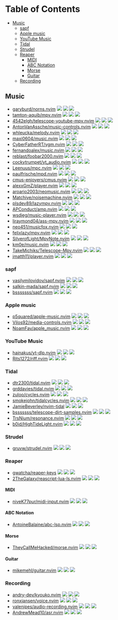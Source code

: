 # Table of Contents

<!-- toc -->

- [Music](#music)
  - [sapf](#sapf)
  - [Apple music](#apple-music)
  - [YouTube Music](#youtube-music)
  - [Tidal](#tidal)
  - [Strudel](#strudel)
  - [Reaper](#reaper)
    - [MIDI](#midi)
    - [ABC Notation](#abc-notation)
    - [Morse](#morse)
    - [Guitar](#guitar)
  - [Recording](#recording)

<!-- tocstop -->

## Music

- [garyburd/norns.nvim](https://github.com/garyburd/norns.nvim) ![](https://img.shields.io/github/stars/garyburd/norns.nvim) ![](https://img.shields.io/github/last-commit/garyburd/norns.nvim) ![](https://img.shields.io/github/commit-activity/y/garyburd/norns.nvim)
- [tamton-aquib/mpv.nvim](https://github.com/tamton-aquib/mpv.nvim) ![](https://img.shields.io/github/stars/tamton-aquib/mpv.nvim) ![](https://img.shields.io/github/last-commit/tamton-aquib/mpv.nvim) ![](https://img.shields.io/github/commit-activity/y/tamton-aquib/mpv.nvim)
- [4542elgh/telescope-youtube-mpv.nvim](https://github.com/4542elgh/telescope-youtube-mpv.nvim) ![](https://img.shields.io/github/stars/4542elgh/telescope-youtube-mpv.nvim) ![](https://img.shields.io/github/last-commit/4542elgh/telescope-youtube-mpv.nvim) ![](https://img.shields.io/github/commit-activity/y/4542elgh/telescope-youtube-mpv.nvim)
- [AntonVanAssche/music-controls.nvim](https://github.com/AntonVanAssche/music-controls.nvim) ![](https://img.shields.io/github/stars/AntonVanAssche/music-controls.nvim) ![](https://img.shields.io/github/last-commit/AntonVanAssche/music-controls.nvim) ![](https://img.shields.io/github/commit-activity/y/AntonVanAssche/music-controls.nvim)
- [whleucka/melody.nvim](https://github.com/whleucka/melody.nvim) ![](https://img.shields.io/github/stars/whleucka/melody.nvim) ![](https://img.shields.io/github/last-commit/whleucka/melody.nvim) ![](https://img.shields.io/github/commit-activity/y/whleucka/melody.nvim)
- [maxi0604/music.nvim](https://github.com/maxi0604/music.nvim) ![](https://img.shields.io/github/stars/maxi0604/music.nvim) ![](https://img.shields.io/github/last-commit/maxi0604/music.nvim) ![](https://img.shields.io/github/commit-activity/y/maxi0604/music.nvim)
- [CyberFatherRT/vgm.nvim](https://github.com/CyberFatherRT/vgm.nvim) ![](https://img.shields.io/github/stars/CyberFatherRT/vgm.nvim) ![](https://img.shields.io/github/last-commit/CyberFatherRT/vgm.nvim) ![](https://img.shields.io/github/commit-activity/y/CyberFatherRT/vgm.nvim)
- [fernandoalex/music.nvim](https://github.com/fernandoalex/music.nvim) ![](https://img.shields.io/github/stars/fernandoalex/music.nvim) ![](https://img.shields.io/github/last-commit/fernandoalex/music.nvim) ![](https://img.shields.io/github/commit-activity/y/fernandoalex/music.nvim)
- [reblast/foobar2000.nvim](https://github.com/reblast/foobar2000.nvim) ![](https://img.shields.io/github/stars/reblast/foobar2000.nvim) ![](https://img.shields.io/github/last-commit/reblast/foobar2000.nvim) ![](https://img.shields.io/github/commit-activity/y/reblast/foobar2000.nvim)
- [cockytrumpet/yt_audio.nvim](https://github.com/cockytrumpet/yt_audio.nvim) ![](https://img.shields.io/github/stars/cockytrumpet/yt_audio.nvim) ![](https://img.shields.io/github/last-commit/cockytrumpet/yt_audio.nvim) ![](https://img.shields.io/github/commit-activity/y/cockytrumpet/yt_audio.nvim)
- [Leenuus/mpc.nvim](https://github.com/Leenuus/mpc.nvim) ![](https://img.shields.io/github/stars/Leenuus/mpc.nvim) ![](https://img.shields.io/github/last-commit/Leenuus/mpc.nvim) ![](https://img.shields.io/github/commit-activity/y/Leenuus/mpc.nvim)
- [paulfrische/mpd.nvim](https://github.com/paulfrische/mpd.nvim) ![](https://img.shields.io/github/stars/paulfrische/mpd.nvim) ![](https://img.shields.io/github/last-commit/paulfrische/mpd.nvim) ![](https://img.shields.io/github/commit-activity/y/paulfrische/mpd.nvim)
- [cmus-enjoyers/cmus.nvim](https://github.com/cmus-enjoyers/cmus.nvim) ![](https://img.shields.io/github/stars/cmus-enjoyers/cmus.nvim) ![](https://img.shields.io/github/last-commit/cmus-enjoyers/cmus.nvim) ![](https://img.shields.io/github/commit-activity/y/cmus-enjoyers/cmus.nvim)
- [alexxGmZ/player.nvim](https://github.com/alexxGmZ/player.nvim) ![](https://img.shields.io/github/stars/alexxGmZ/player.nvim) ![](https://img.shields.io/github/last-commit/alexxGmZ/player.nvim) ![](https://img.shields.io/github/commit-activity/y/alexxGmZ/player.nvim)
- [aroario2003/neomusic.nvim](https://github.com/aroario2003/neomusic.nvim) ![](https://img.shields.io/github/stars/aroario2003/neomusic.nvim) ![](https://img.shields.io/github/last-commit/aroario2003/neomusic.nvim) ![](https://img.shields.io/github/commit-activity/y/aroario2003/neomusic.nvim)
- [Matchiye/noisemachine.nvim](https://github.com/Matchiye/noisemachine.nvim) ![](https://img.shields.io/github/stars/Matchiye/noisemachine.nvim) ![](https://img.shields.io/github/last-commit/Matchiye/noisemachine.nvim) ![](https://img.shields.io/github/commit-activity/y/Matchiye/noisemachine.nvim)
- [plsdev89/lazympv.nvim](https://github.com/plsdev89/lazympv.nvim) ![](https://img.shields.io/github/stars/plsdev89/lazympv.nvim) ![](https://img.shields.io/github/last-commit/plsdev89/lazympv.nvim) ![](https://img.shields.io/github/commit-activity/y/plsdev89/lazympv.nvim)
- [APConduct/amp.nvim](https://github.com/APConduct/amp.nvim) ![](https://img.shields.io/github/stars/APConduct/amp.nvim) ![](https://img.shields.io/github/last-commit/APConduct/amp.nvim) ![](https://img.shields.io/github/commit-activity/y/APConduct/amp.nvim)
- [wsdjeg/music-player.nvim](https://github.com/wsdjeg/music-player.nvim) ![](https://img.shields.io/github/stars/wsdjeg/music-player.nvim) ![](https://img.shields.io/github/last-commit/wsdjeg/music-player.nvim) ![](https://img.shields.io/github/commit-activity/y/wsdjeg/music-player.nvim)
- [liraymond04/ass-mpv.nvim](https://github.com/liraymond04/ass-mpv.nvim) ![](https://img.shields.io/github/stars/liraymond04/ass-mpv.nvim) ![](https://img.shields.io/github/last-commit/liraymond04/ass-mpv.nvim) ![](https://img.shields.io/github/commit-activity/y/liraymond04/ass-mpv.nvim)
- [neo451/musicfox.nvim](https://github.com/neo451/musicfox.nvim) ![](https://img.shields.io/github/stars/neo451/musicfox.nvim) ![](https://img.shields.io/github/last-commit/neo451/musicfox.nvim) ![](https://img.shields.io/github/commit-activity/y/neo451/musicfox.nvim)
- [felixlazy/mpv.nvim](https://github.com/felixlazy/mpv.nvim) ![](https://img.shields.io/github/stars/felixlazy/mpv.nvim) ![](https://img.shields.io/github/last-commit/felixlazy/mpv.nvim) ![](https://img.shields.io/github/commit-activity/y/felixlazy/mpv.nvim)
- [SilverofLight/MpvNote.nvim](https://github.com/SilverofLight/MpvNote.nvim) ![](https://img.shields.io/github/stars/SilverofLight/MpvNote.nvim) ![](https://img.shields.io/github/last-commit/SilverofLight/MpvNote.nvim) ![](https://img.shields.io/github/commit-activity/y/SilverofLight/MpvNote.nvim)
- [km0e/music.nvim](https://github.com/km0e/music.nvim) ![](https://img.shields.io/github/stars/km0e/music.nvim) ![](https://img.shields.io/github/last-commit/km0e/music.nvim) ![](https://img.shields.io/github/commit-activity/y/km0e/music.nvim)
- [TakeMichiks/Telescope-Mpv.nvim](https://github.com/TakeMichiks/Telescope-Mpv.nvim) ![](https://img.shields.io/github/stars/TakeMichiks/Telescope-Mpv.nvim) ![](https://img.shields.io/github/last-commit/TakeMichiks/Telescope-Mpv.nvim) ![](https://img.shields.io/github/commit-activity/y/TakeMichiks/Telescope-Mpv.nvim)
- [jmatth11/player.nvim](https://github.com/jmatth11/player.nvim) ![](https://img.shields.io/github/stars/jmatth11/player.nvim) ![](https://img.shields.io/github/last-commit/jmatth11/player.nvim) ![](https://img.shields.io/github/commit-activity/y/jmatth11/player.nvim)

### sapf

- [vasilymilovidov/sapf.nvim](https://github.com/vasilymilovidov/sapf.nvim) ![](https://img.shields.io/github/stars/vasilymilovidov/sapf.nvim) ![](https://img.shields.io/github/last-commit/vasilymilovidov/sapf.nvim) ![](https://img.shields.io/github/commit-activity/y/vasilymilovidov/sapf.nvim)
- [salkin-mada/sapf.nvim](https://github.com/salkin-mada/sapf.nvim) ![](https://img.shields.io/github/stars/salkin-mada/sapf.nvim) ![](https://img.shields.io/github/last-commit/salkin-mada/sapf.nvim) ![](https://img.shields.io/github/commit-activity/y/salkin-mada/sapf.nvim)
- [bsssssss/sapf.nvim](https://github.com/bsssssss/sapf.nvim) ![](https://img.shields.io/github/stars/bsssssss/sapf.nvim) ![](https://img.shields.io/github/last-commit/bsssssss/sapf.nvim) ![](https://img.shields.io/github/commit-activity/y/bsssssss/sapf.nvim)

### Apple music

- [p5quared/apple-music.nvim](https://github.com/p5quared/apple-music.nvim) ![](https://img.shields.io/github/stars/p5quared/apple-music.nvim) ![](https://img.shields.io/github/last-commit/p5quared/apple-music.nvim) ![](https://img.shields.io/github/commit-activity/y/p5quared/apple-music.nvim)
- [Vilos92/media-controls.nvim](https://github.com/Vilos92/media-controls.nvim) ![](https://img.shields.io/github/stars/Vilos92/media-controls.nvim) ![](https://img.shields.io/github/last-commit/Vilos92/media-controls.nvim) ![](https://img.shields.io/github/commit-activity/y/Vilos92/media-controls.nvim)
- [NoamFav/apple_music.nvim](https://github.com/NoamFav/apple_music.nvim) ![](https://img.shields.io/github/stars/NoamFav/apple_music.nvim) ![](https://img.shields.io/github/last-commit/NoamFav/apple_music.nvim) ![](https://img.shields.io/github/commit-activity/y/NoamFav/apple_music.nvim)

### YouTube Music

- [hainakus/yt-dlp.nvim](https://github.com/hainakus/yt-dlp.nvim) ![](https://img.shields.io/github/stars/hainakus/yt-dlp.nvim) ![](https://img.shields.io/github/last-commit/hainakus/yt-dlp.nvim) ![](https://img.shields.io/github/commit-activity/y/hainakus/yt-dlp.nvim)
- [Rits1272/riff.nvim](https://github.com/Rits1272/riff.nvim) ![](https://img.shields.io/github/stars/Rits1272/riff.nvim) ![](https://img.shields.io/github/last-commit/Rits1272/riff.nvim) ![](https://img.shields.io/github/commit-activity/y/Rits1272/riff.nvim)

### Tidal

- [dtr2300/tidal.nvim](https://github.com/dtr2300/tidal.nvim) ![](https://img.shields.io/github/stars/dtr2300/tidal.nvim) ![](https://img.shields.io/github/last-commit/dtr2300/tidal.nvim) ![](https://img.shields.io/github/commit-activity/y/dtr2300/tidal.nvim)
- [grddavies/tidal.nvim](https://github.com/grddavies/tidal.nvim) ![](https://img.shields.io/github/stars/grddavies/tidal.nvim) ![](https://img.shields.io/github/last-commit/grddavies/tidal.nvim) ![](https://img.shields.io/github/commit-activity/y/grddavies/tidal.nvim)
- [zuloo/cycles.nvim](https://github.com/zuloo/cycles.nvim) ![](https://img.shields.io/github/stars/zuloo/cycles.nvim) ![](https://img.shields.io/github/last-commit/zuloo/cycles.nvim) ![](https://img.shields.io/github/commit-activity/y/zuloo/cycles.nvim)
- [smokejohn/tidalcycles.nvim](https://github.com/smokejohn/tidalcycles.nvim) ![](https://img.shields.io/github/stars/smokejohn/tidalcycles.nvim) ![](https://img.shields.io/github/last-commit/smokejohn/tidalcycles.nvim) ![](https://img.shields.io/github/commit-activity/y/smokejohn/tidalcycles.nvim)
- [JamieBeverley/nvim-tidal](https://github.com/JamieBeverley/nvim-tidal) ![](https://img.shields.io/github/stars/JamieBeverley/nvim-tidal) ![](https://img.shields.io/github/last-commit/JamieBeverley/nvim-tidal) ![](https://img.shields.io/github/commit-activity/y/JamieBeverley/nvim-tidal)
- [bsssssss/telescope-dirt-samples.nvim](https://github.com/bsssssss/telescope-dirt-samples.nvim) ![](https://img.shields.io/github/stars/bsssssss/telescope-dirt-samples.nvim) ![](https://img.shields.io/github/last-commit/bsssssss/telescope-dirt-samples.nvim) ![](https://img.shields.io/github/commit-activity/y/bsssssss/telescope-dirt-samples.nvim)
- [TrsNium/resonance.nvim](https://github.com/TrsNium/resonance.nvim) ![](https://img.shields.io/github/stars/TrsNium/resonance.nvim) ![](https://img.shields.io/github/last-commit/TrsNium/resonance.nvim) ![](https://img.shields.io/github/commit-activity/y/TrsNium/resonance.nvim)
- [b0id/HighTideLight.nvim](https://github.com/b0id/HighTideLight.nvim) ![](https://img.shields.io/github/stars/b0id/HighTideLight.nvim) ![](https://img.shields.io/github/last-commit/b0id/HighTideLight.nvim) ![](https://img.shields.io/github/commit-activity/y/b0id/HighTideLight.nvim)

### Strudel

- [gruvw/strudel.nvim](https://github.com/gruvw/strudel.nvim) ![](https://img.shields.io/github/stars/gruvw/strudel.nvim) ![](https://img.shields.io/github/last-commit/gruvw/strudel.nvim) ![](https://img.shields.io/github/commit-activity/y/gruvw/strudel.nvim)

### Reaper

- [gwatcha/reaper-keys](https://github.com/gwatcha/reaper-keys) ![](https://img.shields.io/github/stars/gwatcha/reaper-keys) ![](https://img.shields.io/github/last-commit/gwatcha/reaper-keys) ![](https://img.shields.io/github/commit-activity/y/gwatcha/reaper-keys)
- [2TheGalaxy/reascript-lua-ls.nvim](https://github.com/2TheGalaxy/reascript-lua-ls.nvim) ![](https://img.shields.io/github/stars/2TheGalaxy/reascript-lua-ls.nvim) ![](https://img.shields.io/github/last-commit/2TheGalaxy/reascript-lua-ls.nvim) ![](https://img.shields.io/github/commit-activity/y/2TheGalaxy/reascript-lua-ls.nvim)

#### MIDI

- [niveK77pur/midi-input.nvim](https://github.com/niveK77pur/midi-input.nvim) ![](https://img.shields.io/github/stars/niveK77pur/midi-input.nvim) ![](https://img.shields.io/github/last-commit/niveK77pur/midi-input.nvim) ![](https://img.shields.io/github/commit-activity/y/niveK77pur/midi-input.nvim)

#### ABC Notation

- [AntoineBalaine/abc-lsp.nvim](https://github.com/AntoineBalaine/abc-lsp.nvim) ![](https://img.shields.io/github/stars/AntoineBalaine/abc-lsp.nvim) ![](https://img.shields.io/github/last-commit/AntoineBalaine/abc-lsp.nvim) ![](https://img.shields.io/github/commit-activity/y/AntoineBalaine/abc-lsp.nvim)

#### Morse

- [TheyCallMeHacked/morse.nvim](https://github.com/TheyCallMeHacked/morse.nvim) ![](https://img.shields.io/github/stars/TheyCallMeHacked/morse.nvim) ![](https://img.shields.io/github/last-commit/TheyCallMeHacked/morse.nvim) ![](https://img.shields.io/github/commit-activity/y/TheyCallMeHacked/morse.nvim)

#### Guitar

- [mikemehl/guitar.nvim](https://github.com/mikemehl/guitar.nvim) ![](https://img.shields.io/github/stars/mikemehl/guitar.nvim) ![](https://img.shields.io/github/last-commit/mikemehl/guitar.nvim) ![](https://img.shields.io/github/commit-activity/y/mikemehl/guitar.nvim)

### Recording

- [andry-dev/kyouko.nvim](https://github.com/andry-dev/kyouko.nvim) ![](https://img.shields.io/github/stars/andry-dev/kyouko.nvim) ![](https://img.shields.io/github/last-commit/andry-dev/kyouko.nvim) ![](https://img.shields.io/github/commit-activity/y/andry-dev/kyouko.nvim)
- [ronxjansen/voice.nvim](https://github.com/ronxjansen/voice.nvim) ![](https://img.shields.io/github/stars/ronxjansen/voice.nvim) ![](https://img.shields.io/github/last-commit/ronxjansen/voice.nvim) ![](https://img.shields.io/github/commit-activity/y/ronxjansen/voice.nvim)
- [valenipes/audio-recording.nvim](https://github.com/valenipes/audio-recording.nvim) ![](https://img.shields.io/github/stars/valenipes/audio-recording.nvim) ![](https://img.shields.io/github/last-commit/valenipes/audio-recording.nvim) ![](https://img.shields.io/github/commit-activity/y/valenipes/audio-recording.nvim)
- [AndrewMead10/asr.nvim](https://github.com/AndrewMead10/asr.nvim) ![](https://img.shields.io/github/stars/AndrewMead10/asr.nvim) ![](https://img.shields.io/github/last-commit/AndrewMead10/asr.nvim) ![](https://img.shields.io/github/commit-activity/y/AndrewMead10/asr.nvim)
